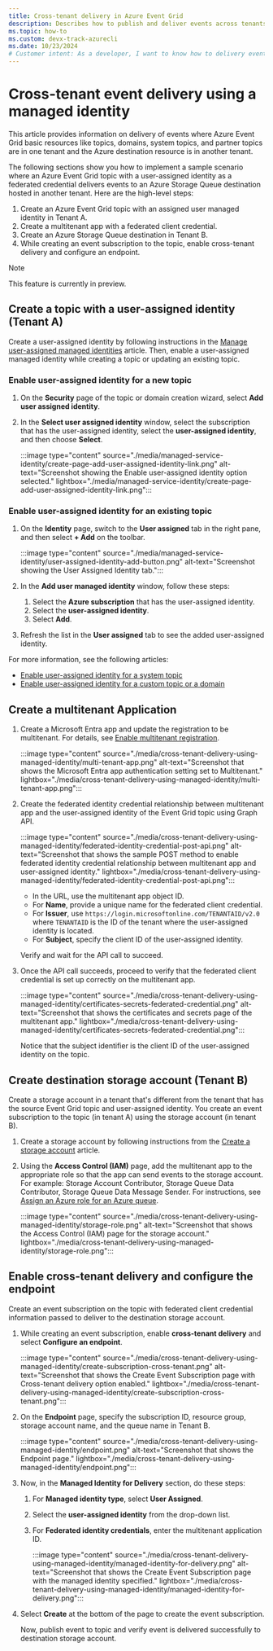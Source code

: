```yaml
---
title: Cross-tenant delivery in Azure Event Grid
description: Describes how to publish and deliver events across tenants using an Azure Event Grid topic with a user-assigned identity. 
ms.topic: how-to
ms.custom: devx-track-azurecli
ms.date: 10/23/2024
# Customer intent: As a developer, I want to know how to delivery events using managed identity to a destination in another tenant.
---
```


# Cross-tenant event delivery using a managed identity 
This article provides information on delivery of events where Azure Event Grid basic resources like topics, domains, system topics, and partner topics are in one tenant and the Azure destination resource is in another tenant. 

The following sections show you how to implement a sample scenario where an Azure Event Grid topic with a user-assigned identity as a federated credential delivers events to an Azure Storage Queue destination hosted in another tenant. Here are the high-level steps:

1. Create an Azure Event Grid topic with an assigned user managed identity in Tenant A.
1. Create a multitenant app with a federated client credential.
1. Create an Azure Storage Queue destination in Tenant B. 
1. While creating an event subscription to the topic, enable cross-tenant delivery and configure an endpoint.

> [!NOTE]
> This feature is currently in preview. 

## Create a topic with a user-assigned identity (Tenant A) 
Create a user-assigned identity by following instructions in the [Manage user-assigned managed identities](/entra/identity/managed-identities-azure-resources/how-manage-user-assigned-managed-identities) article. Then, enable a user-assigned managed identity while creating a topic or updating an existing topic. 

### Enable user-assigned identity for a new topic
1. On the **Security** page of the topic or domain creation wizard, select **Add user assigned identity**. 
1. In the **Select user assigned identity** window, select the subscription that has the user-assigned identity, select the **user-assigned identity**, and then choose **Select**. 

    :::image type="content" source="./media/managed-service-identity/create-page-add-user-assigned-identity-link.png" alt-text="Screenshot showing the Enable user-assigned identity option selected." lightbox="./media/managed-service-identity/create-page-add-user-assigned-identity-link.png":::


### Enable user-assigned identity for an existing topic
1. On the **Identity** page, switch to the **User assigned** tab in the right pane, and then select **+ Add** on the toolbar.

    :::image type="content" source="./media/managed-service-identity/user-assigned-identity-add-button.png" alt-text="Screenshot showing the User Assigned Identity tab.":::     
1. In the **Add user managed identity** window, follow these steps:
    1. Select the **Azure subscription** that has the user-assigned identity. 
    1. Select the **user-assigned identity**. 
    1. Select **Add**. 
1. Refresh the list in the **User assigned** tab to see the added user-assigned identity.


For more information, see the following articles:
- [Enable user-assigned identity for a system topic](enable-identity-system-topics.md)
- [Enable user-assigned identity for a custom topic or a domain](enable-identity-custom-topics-domains.md)

## Create a multitenant Application 

1. Create a Microsoft Entra app and update the registration to be multitenant. For details, see [Enable multitenant registration](/entra/identity-platform/howto-convert-app-to-be-multi-tenant#update-registration-to-be-multitenant). 

    :::image type="content" source="./media/cross-tenant-delivery-using-managed-identity/multi-tenant-app.png" alt-text="Screenshot that shows the Microsoft Entra app authentication setting set to Multitenant." lightbox="./media/cross-tenant-delivery-using-managed-identity/multi-tenant-app.png":::
1. Create the federated identity credential relationship between multitenant app and the user-assigned identity of the Event Grid topic using Graph API. 

    :::image type="content" source="./media/cross-tenant-delivery-using-managed-identity/federated-identity-credential-post-api.png" alt-text="Screenshot that shows the sample POST method to enable federated identity credential relationship between multitenant app and user-assigned identity." lightbox="./media/cross-tenant-delivery-using-managed-identity/federated-identity-credential-post-api.png":::   

    - In the URL, use the multitenant app object ID. 
    - For **Name**, provide a unique name for the federated client credential.
    - For **Issuer**, use `https://login.microsoftonline.com/TENANTAID/v2.0` where `TENANTAID` is the ID of the tenant where the user-assigned identity is located. 
    - For **Subject**, specify the client ID of the user-assigned identity. 
   
    Verify and wait for the API call to succeed.     
1. Once the API call succeeds, proceed to verify that the federated client credential is set up correctly on the multitenant app. 

    :::image type="content" source="./media/cross-tenant-delivery-using-managed-identity/certificates-secrets-federated-credential.png" alt-text="Screenshot that shows the certificates and secrets page of the multitenant app." lightbox="./media/cross-tenant-delivery-using-managed-identity/certificates-secrets-federated-credential.png":::

    Notice that the subject identifier is the client ID of the user-assigned identity on the topic. 

## Create destination storage account (Tenant B)
Create a storage account in a tenant that's different from the tenant that has the source Event Grid topic and user-assigned identity. You create an event subscription to the topic (in tenant A) using the storage account (in tenant B).

1. Create a storage account by following instructions from the [Create a storage account](../storage/common/storage-account-create.md#create-a-storage-account) article. 
1. Using the **Access Control (IAM)** page, add the multitenant app to the appropriate role so that the app can send events to the storage account. For example: Storage Account Contributor, Storage Queue Data Contributor, Storage Queue Data Message Sender. For instructions, see [Assign an Azure role for an Azure queue](../storage/queues/assign-azure-role-data-access.md#assign-an-azure-role).

    :::image type="content" source="./media/cross-tenant-delivery-using-managed-identity/storage-role.png" alt-text="Screenshot that shows the Access Control (IAM) page for the storage account." lightbox="./media/cross-tenant-delivery-using-managed-identity/storage-role.png":::


## Enable cross-tenant delivery and configure the endpoint
Create an event subscription on the topic with federated client credential information passed to deliver to the destination storage account. 

1. While creating an event subscription, enable **cross-tenant delivery** and select **Configure an endpoint**. 

    :::image type="content" source="./media/cross-tenant-delivery-using-managed-identity/create-subscription-cross-tenant.png" alt-text="Screenshot that shows the Create Event Subscription page with Cross-tenant delivery option enabled." lightbox="./media/cross-tenant-delivery-using-managed-identity/create-subscription-cross-tenant.png":::
1. On the **Endpoint** page, specify the subscription ID, resource group, storage account name, and the queue name in Tenant B. 

    :::image type="content" source="./media/cross-tenant-delivery-using-managed-identity/endpoint.png" alt-text="Screenshot that shows the Endpoint page." lightbox="./media/cross-tenant-delivery-using-managed-identity/endpoint.png":::
1. Now, in the **Managed Identity for Delivery** section, do these steps:
    1. For **Managed identity type**, select **User Assigned**. 
    1. Select the **user-assigned identity** from the drop-down list. 
    1. For **Federated identity credentials**, enter the multitenant application ID. 

        :::image type="content" source="./media/cross-tenant-delivery-using-managed-identity/managed-identity-for-delivery.png" alt-text="Screenshot that shows the Create Event Subscription page with the managed identity specified." lightbox="./media/cross-tenant-delivery-using-managed-identity/managed-identity-for-delivery.png":::
1. Select **Create** at the bottom of the page to create the event subscription. 

    Now, publish event to topic and verify event is delivered successfully to destination storage account. 
